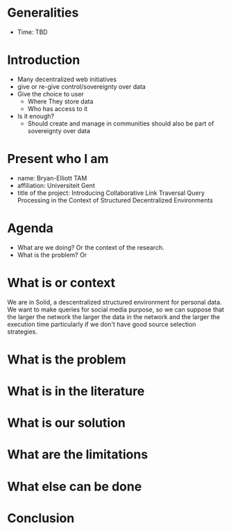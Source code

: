 # Generalities
- Time: TBD

# Introduction

- Many decentralized web initiatives
- give or re-give control/sovereignty over data
- Give the choice to user
    - Where They store data
    - Who has access to it
- Is it enough?
    - Should create and manage in communities should also be part of sovereignty over data

# Present who I am
- name: Bryan-Elliott TAM
- affiliation: Universiteit Gent
- title of the project: Introducing Collaborative Link Traversal Query Processing in the Context of Structured Decentralized Environments

# Agenda

- What are we doing? Or the context of the research.
- What is the problem? Or 

# What is or context

We are in Solid, a descentralized structured environment for personal data.
We want to make queries for social media purpose,
so we can suppose that the larger the network the larger the data in the network and the larger the execution time particularly if we don't have good source selection strategies.

# What is the problem



# What is in the literature

# What is our solution

# What are the limitations

# What else can be done

# Conclusion

